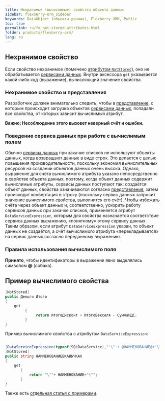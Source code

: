 ```yaml
---
title: Нехранимые (вычислимые) свойства объекта данных
sidebar: flexberry-orm_sidebar
keywords: DataObject (объекты данных), Flexberry ORM, Public
toc: true
permalink: ru/fo_not-stored-attributes.html
folder: products/flexberry-orm/
lang: ru
---
```


## Нехранимое свойство

Если свойство нехранимое (помечено [атрибутом `NotStored`](fo_attributes-class-data.html)), оно не обрабатывается [сервисами данных](fo_data-service.html).
Внутри аксессора `get` указывается какой-либо код (выражение), вычисляющий значение свойства.

### Нехранимое свойство и представления

Разработчик должен внимательно следить, чтобы в [представление](fd_view-definition.html), с которым происходит загрузка объектов [сервисами данных](fo_data-service.html), попадали все свойства, от которых зависит вычислимый атрибут. 

**__Важно:__ Несоблюдение этого вызовет неверный счёт и ошибки.**

### Поведение сервиса данных при работе с вычислимым полем

Обычно [сервисы данных](fo_data-service.html) при закачке списков не используют объекты данных, когда возвращают данные в виде строк. Это делается с целью повышения производительности, поскольку экономия вычислительных ресурсов на создании объектов данных очень высока. Однако, выражение для счёта вычислимого атрибута указано непосредственно в свойстве объекта данных, поэтому, когда объект данных содержит вычислимые атрибуты, сервисы данных поступают так: создаётся объект данных, свойства означиваются согласно [представления](fd_view-definition.html), затем происходит конвертация в строку (поскольку сервис данных запросит значение вычислимого свойства, выполнится его счёт). Чтобы избежать счёта через объект данных и, соответственно, ускорить работу сервисов данных при закачке списков, применяется атрибут `DataServiceExpression`, которым для свойства назначается соответствие сервиса данных выражению, «понятному» этому сервису данных. Таким образом, если атрибут `DataServiceExpression` указан, то объект данных не создаётся, а счёт вычислимого атрибута «перекладывается» на сервис данных согласно переданному выражению.

### Правила использования вычислимого поля
**Принято**, чтобы идентификаторы в выражении явно выделялись символом **@** (собака).

## Пример вычислимого свойства
```csharp
[NotStored]
public Деньги Итого 
{ 
    get 
         { 
              return ИтогоДисконт + ИтогоВекселя - СуммаНДС;
         }
}
```

Пример вычислимого свойства с атрибутом `DataServiceExpression`:


```csharp

[DataServiceExpression(typeof(SQLDataService),"'\"'+ @НАИМЕНОВАНИЕ@+'\"'")]
[NotStored] 
public string НАИМЕНОВАНИЕВКАВЫЧКАХ 
{
    get
       {
           return "\""+ НАИМЕНОВАНИЕ+"\"";
       }
}
```

Также есть [отдельная статья с примерами](fo_create-with-data-service-expression.html).
